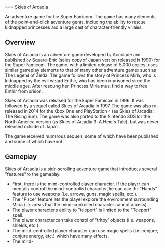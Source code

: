 
===
Skies of Arcadia

An adventure game for the Super Famicom. The game has many elements of the point-and-click adventure genre, including the ability to rescue kidnapped princesses and a large cast of character-friendly villains.

## Overview

Skies of Arcadia is an adventure game developed by Accolade and published by Square-Enix (sales copy of Japan version released in 1990) for the Super Famicom. The game, with a limited release of 5,000 copies, uses similar gameplay elements to that of many other adventure games such as The Legend of Zelda. The game follows the story of Princess Miria, who is kidnapped by the evil wizard Enthir, who has been imprisoned since the middle ages. After rescuing her, Princess Miria must find a way to free Enthir from prison.

Skies of Arcadia was released for the Super Famicom in 1996. It was followed by a sequel called Skies of Arcadia in 1997. The game was also re-released in 2014 for the Xbox One and PlayStation 4 (as Skies of Arcadia: The Rising Sun). The game was also ported to the Nintendo 3DS for the North America version (as Skies of Arcadia 3: A Hero's Tale), but was never released outside of Japan.

The game received numerous sequels, some of which have been published and some of which have not.

## Gameplay

Skies of Arcadia is a side-scrolling adventure game that introduces several "features" to the gameplay.

*   First, there is the mind-controlled player character. If the player can mentally control the mind-controlled character, he can use the "Hands" feature to use weapons (i.e. arrows, guns, magic spells, etc.).
*   The "Place" feature lets the player explore the environment surrounding Miria (i.e. areas that the mind-controlled character cannot access).
*   The player character's ability to "teleport" is limited to the "Teleport" spell.
*   The player character can take control of "tritoy" objects (i.e. weapons, shields, etc.).
*   The mind-controlled player character can use magic spells (i.e. conjure, conjure energy, etc.), which have many effects.
*   The mind-
